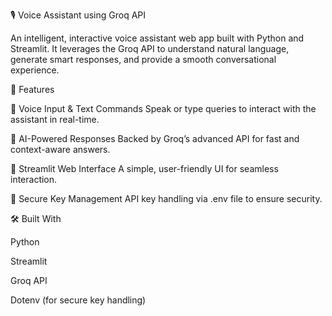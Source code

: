🎙️ Voice Assistant using Groq API

An intelligent, interactive voice assistant web app built with Python and Streamlit.
It leverages the Groq API to understand natural language, generate smart responses, and provide a smooth conversational experience.

🚀 Features

🔹 Voice Input & Text Commands
Speak or type queries to interact with the assistant in real-time.

🔹 AI-Powered Responses
Backed by Groq’s advanced API for fast and context-aware answers.

🔹 Streamlit Web Interface
A simple, user-friendly UI for seamless interaction.

🔹 Secure Key Management
API key handling via .env file to ensure security.

🛠️ Built With

Python

Streamlit

Groq API

Dotenv (for secure key handling)
